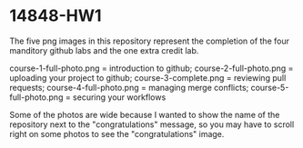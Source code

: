 # 14848-HW1
The five png images in this repository represent the completion of the four manditory github labs and the one extra credit lab.

course-1-full-photo.png = introduction to github;
course-2-full-photo.png = uploading your project to github;
course-3-complete.png   = reviewing pull requests;
course-4-full-photo.png = managing merge conflicts;
course-5-full-photo.png = securing your workflows

Some of the photos are wide because I wanted to show the name of the repository next to the "congratulations" message, so you may have to scroll right on some photos to see the "congratulations" image. 
